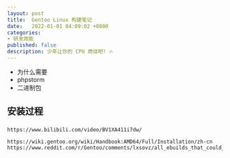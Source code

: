 ```yaml
---
layout: post
title:  Gentoo Linux 构建笔记
date:   2022-01-01 04:09:02 +0800
categories:
- 研发效能
published: false
description: 少年让你的 CPU 燃烧吧! 🔥
---
```

  * 为什么需要
  * phpstorm
  * 二进制包

##  安装过程 ##

###  



    https://www.bilibili.com/video/BV1XA411i7dw/
    
    https://wiki.gentoo.org/wiki/Handbook:AMD64/Full/Installation/zh-cn
    https://www.reddit.com/r/Gentoo/comments/lxsovz/all_ebuilds_that_could_satisfy/

